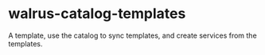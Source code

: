 # walrus-catalog-templates
A template, use the catalog to sync templates, and create services from the templates.

